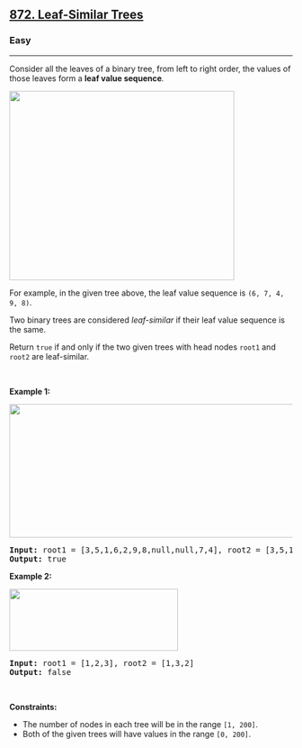 <h2><a href="https://leetcode.com/problems/leaf-similar-trees/">872. Leaf-Similar Trees</a></h2><h3>Easy</h3><hr><div style="user-select: auto;"><p style="user-select: auto;">Consider all the leaves of a binary tree, from&nbsp;left to right order, the values of those&nbsp;leaves form a <strong style="user-select: auto;">leaf value sequence</strong><em style="user-select: auto;">.</em></p>

<p style="user-select: auto;"><img alt="" src="https://s3-lc-upload.s3.amazonaws.com/uploads/2018/07/16/tree.png" style="width: 400px; height: 336px; user-select: auto;"></p>

<p style="user-select: auto;">For example, in the given tree above, the leaf value sequence is <code style="user-select: auto;">(6, 7, 4, 9, 8)</code>.</p>

<p style="user-select: auto;">Two binary trees are considered <em style="user-select: auto;">leaf-similar</em>&nbsp;if their leaf value sequence is the same.</p>

<p style="user-select: auto;">Return <code style="user-select: auto;">true</code> if and only if the two given trees with head nodes <code style="user-select: auto;">root1</code> and <code style="user-select: auto;">root2</code> are leaf-similar.</p>

<p style="user-select: auto;">&nbsp;</p>
<p style="user-select: auto;"><strong style="user-select: auto;">Example 1:</strong></p>
<img alt="" src="https://assets.leetcode.com/uploads/2020/09/03/leaf-similar-1.jpg" style="width: 600px; height: 237px; user-select: auto;">
<pre style="user-select: auto;"><strong style="user-select: auto;">Input:</strong> root1 = [3,5,1,6,2,9,8,null,null,7,4], root2 = [3,5,1,6,7,4,2,null,null,null,null,null,null,9,8]
<strong style="user-select: auto;">Output:</strong> true
</pre>

<p style="user-select: auto;"><strong style="user-select: auto;">Example 2:</strong></p>
<img alt="" src="https://assets.leetcode.com/uploads/2020/09/03/leaf-similar-2.jpg" style="width: 300px; height: 110px; user-select: auto;">
<pre style="user-select: auto;"><strong style="user-select: auto;">Input:</strong> root1 = [1,2,3], root2 = [1,3,2]
<strong style="user-select: auto;">Output:</strong> false
</pre>

<p style="user-select: auto;">&nbsp;</p>
<p style="user-select: auto;"><strong style="user-select: auto;">Constraints:</strong></p>

<ul style="user-select: auto;">
	<li style="user-select: auto;">The number of nodes in each tree will be in the range <code style="user-select: auto;">[1, 200]</code>.</li>
	<li style="user-select: auto;">Both of the given trees will have values in the range <code style="user-select: auto;">[0, 200]</code>.</li>
</ul>
</div>